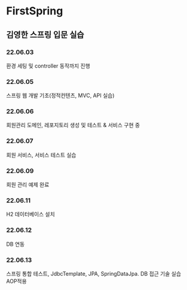 # FirstSpring
## 김영한 스프링 입문 실습
### 22.06.03
환경 세팅 및 controller 동작까지 진행
### 22.06.05
스프링 웹 개발 기초(정적컨텐츠, MVC, API 실습)
### 22.06.06
회원관리 도메인, 레포지토리 생성 및 테스트 & 서비스 구현 중  
### 22.06.07
회원 서비스, 서비스 테스트 실습
### 22.06.09
회원 관리 예제 완료
### 22.06.11
H2 데이터베이스 설치 
### 22.06.12
DB 연동
### 22.06.13
스프링 통합 테스트, JdbcTemplate, JPA, SpringDataJpa. DB 접근 기술 실습  
AOP적용
